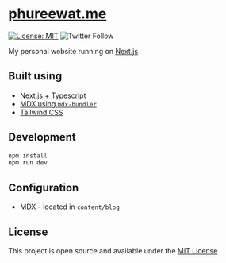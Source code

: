 # [phureewat.me](https://phureewat.me)

[![License: MIT](https://img.shields.io/badge/License-MIT-blue.svg)](https://opensource.org/licenses/MIT)
![Twitter Follow](https://img.shields.io/twitter/follow/phureewat29?style=social)

My personal website running on [Next.js](https://nextjs.org/)

## Built using

- [Next.js + Typescript](https://nextjs.org/)
- [MDX using `mdx-bundler`](https://github.com/kentcdodds/mdx-bundler/)
- [Tailwind CSS](https://tailwindcss.com/)

## Development

```bash
npm install
npm run dev
```

## Configuration

- MDX - located in `content/blog`

## License

This project is open source and available under the [MIT License](LICENSE)
